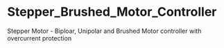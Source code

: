 # Stepper_Brushed_Motor_Controller
Stepper Motor - Biploar, Unipolar and Brushed Motor controller with overcurrent protection

